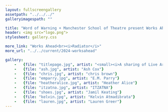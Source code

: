 ```yaml
---
layout: fullscreengallery
assetpath: "../../../"
galleryimagespath: ""

title: "Word of Warning + Manchester School of Theatre present Works Ahead: Radiator, 24|5|2024"
header: <img src="logo.png">
stylesheet: gallery.css

more_link: "Works Ahead<br><i>Radiator</i>"
more_url: "../../current/2024-worksahead"

gallery:
    -   {file: "titlepage.jpg", artist: "<small><i>A sharing of Live Art at MMU Grosvenor East, Fri 24 May 2024</i></small>"}
    -   {file: "ash.jpg", artist: "Ash Cox"}
    -   {file: "chris.jpg", artist: "chris brown"}
    -   {file: "emparry.jpg", artist: "E.M. Parry"}
    -   {file: "heatheralice.jpg", artist: "Heather Alice"}
    -   {file: "itzatna.jpg", artist: "ITZATNA"}
    -   {file: "shoes.jpg", artist: "Jamil Keating"}
    -   {file: "kelvin.jpg", artist: "Kelvin Atmadibrata"}
    -   {file: "lauren.jpg", artist: "Lauren Greer"}
---
```

